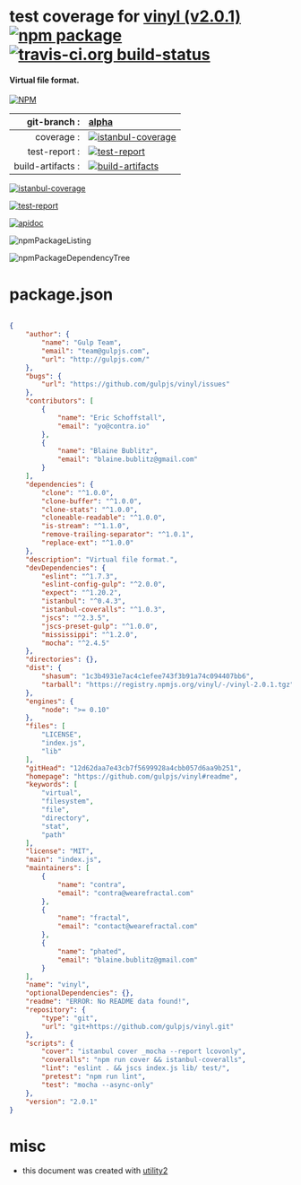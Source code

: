 # test coverage for  [vinyl (v2.0.1)](https://github.com/gulpjs/vinyl#readme)  [![npm package](https://img.shields.io/npm/v/npmtest-vinyl.svg?style=flat-square)](https://www.npmjs.org/package/npmtest-vinyl) [![travis-ci.org build-status](https://api.travis-ci.org/npmtest/node-npmtest-vinyl.svg)](https://travis-ci.org/npmtest/node-npmtest-vinyl)
#### Virtual file format.

[![NPM](https://nodei.co/npm/vinyl.png?downloads=true)](https://www.npmjs.com/package/vinyl)

| git-branch : | [alpha](https://github.com/npmtest/node-npmtest-vinyl/tree/alpha)|
|--:|:--|
| coverage : | [![istanbul-coverage](https://npmtest.github.io/node-npmtest-vinyl/build/coverage.badge.svg)](https://npmtest.github.io/node-npmtest-vinyl/build/coverage.html/index.html)|
| test-report : | [![test-report](https://npmtest.github.io/node-npmtest-vinyl/build/test-report.badge.svg)](https://npmtest.github.io/node-npmtest-vinyl/build/test-report.html)|
| build-artifacts : | [![build-artifacts](https://npmtest.github.io/node-npmtest-vinyl/glyphicons_144_folder_open.png)](https://github.com/npmtest/node-npmtest-vinyl/tree/gh-pages/build)|

[![istanbul-coverage](https://npmtest.github.io/node-npmtest-vinyl/build/screenCapture.buildCustomOrg.browser.coverage.html.png)](https://npmtest.github.io/node-npmtest-vinyl/build/coverage.html/index.html)

[![test-report](https://npmtest.github.io/node-npmtest-vinyl/build/screenCapture.buildCustomOrg.browser.%252Fhome%252Ftravis%252Fbuild%252Fnpmtest%252Fnode-npmtest-vinyl%252Ftmp%252Fbuild%252Ftest-report.html.png)](https://npmtest.github.io/node-npmtest-vinyl/build/test-report.html)

[![apidoc](https://npmdoc.github.io/node-npmdoc-vinyl/build/screenCapture.buildApidoc.browser.%252Fhome%252Ftravis%252Fbuild%252Fnpmdoc%252Fnode-npmdoc-vinyl%252Ftmp%252Fbuild%252Fapidoc.html.png)](https://npmdoc.github.io/node-npmdoc-vinyl/build/apidoc.html)

![npmPackageListing](https://npmtest.github.io/node-npmtest-vinyl/build/screenCapture.npmPackageListing.svg)

![npmPackageDependencyTree](https://npmtest.github.io/node-npmtest-vinyl/build/screenCapture.npmPackageDependencyTree.svg)



# package.json

```json

{
    "author": {
        "name": "Gulp Team",
        "email": "team@gulpjs.com",
        "url": "http://gulpjs.com/"
    },
    "bugs": {
        "url": "https://github.com/gulpjs/vinyl/issues"
    },
    "contributors": [
        {
            "name": "Eric Schoffstall",
            "email": "yo@contra.io"
        },
        {
            "name": "Blaine Bublitz",
            "email": "blaine.bublitz@gmail.com"
        }
    ],
    "dependencies": {
        "clone": "^1.0.0",
        "clone-buffer": "^1.0.0",
        "clone-stats": "^1.0.0",
        "cloneable-readable": "^1.0.0",
        "is-stream": "^1.1.0",
        "remove-trailing-separator": "^1.0.1",
        "replace-ext": "^1.0.0"
    },
    "description": "Virtual file format.",
    "devDependencies": {
        "eslint": "^1.7.3",
        "eslint-config-gulp": "^2.0.0",
        "expect": "^1.20.2",
        "istanbul": "^0.4.3",
        "istanbul-coveralls": "^1.0.3",
        "jscs": "^2.3.5",
        "jscs-preset-gulp": "^1.0.0",
        "mississippi": "^1.2.0",
        "mocha": "^2.4.5"
    },
    "directories": {},
    "dist": {
        "shasum": "1c3b4931e7ac4c1efee743f3b91a74c094407bb6",
        "tarball": "https://registry.npmjs.org/vinyl/-/vinyl-2.0.1.tgz"
    },
    "engines": {
        "node": ">= 0.10"
    },
    "files": [
        "LICENSE",
        "index.js",
        "lib"
    ],
    "gitHead": "12d62daa7e43cb7f5699928a4cbb057d6aa9b251",
    "homepage": "https://github.com/gulpjs/vinyl#readme",
    "keywords": [
        "virtual",
        "filesystem",
        "file",
        "directory",
        "stat",
        "path"
    ],
    "license": "MIT",
    "main": "index.js",
    "maintainers": [
        {
            "name": "contra",
            "email": "contra@wearefractal.com"
        },
        {
            "name": "fractal",
            "email": "contact@wearefractal.com"
        },
        {
            "name": "phated",
            "email": "blaine.bublitz@gmail.com"
        }
    ],
    "name": "vinyl",
    "optionalDependencies": {},
    "readme": "ERROR: No README data found!",
    "repository": {
        "type": "git",
        "url": "git+https://github.com/gulpjs/vinyl.git"
    },
    "scripts": {
        "cover": "istanbul cover _mocha --report lcovonly",
        "coveralls": "npm run cover && istanbul-coveralls",
        "lint": "eslint . && jscs index.js lib/ test/",
        "pretest": "npm run lint",
        "test": "mocha --async-only"
    },
    "version": "2.0.1"
}
```



# misc
- this document was created with [utility2](https://github.com/kaizhu256/node-utility2)
